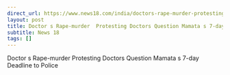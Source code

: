 ```yaml
---
direct_url: https://www.news18.com/india/doctors-rape-murder-protesting-doctors-question-mamatas-7-day-deadline-to-police-9013589.html
layout: post
title: Doctor s Rape-murder  Protesting Doctors Question Mamata s 7-day Deadline to Police
subtitle: News 18
tags: []
---
```


Doctor s Rape-murder  Protesting Doctors Question Mamata s 7-day Deadline to Police
